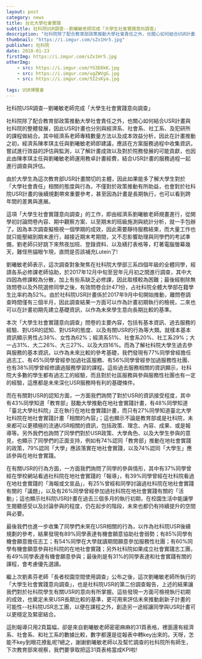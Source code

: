 ```yaml
---
layout: post
category: news
title: 台北大學社會實踐
subtitle: 社科院USR調查--劉曦敏老師完成「大學生社會實踐意向調查」
description: "社科院除了配合教育部政策推動大學社會責任之外，也關心如何結合USR計畫與社科院的整體發展..."
thumbnail: "https://i.imgur.com/sZx1Hr5.jpg"
publisher: 社科院
date: 2018-01-23
firstImg: https://i.imgur.com/sZx1Hr5.jpg
otherImg:
    - src: https://i.imgur.com/YG3E6kK.jpg
    - src: https://i.imgur.com/ugZWVgG.jpg
    - src: https://i.imgur.com/5I2sKya.jpg
   
tags: USR博覽會
---
```


社科院USR調查--劉曦敏老師完成「大學生社會實踐意向調查」

社科院除了配合教育部政策推動大學社會責任之外，也關心如何結合USR計畫與社科院的整體發展，因此USR計畫也分別與經濟系、社會系、社工系、及犯研所的課程做結合。其中經濟系老師專精數量方法以及成本效益分析，因此在計畫推動之初，經濟系陳孝琪主任與劉曦敏老師即建議，應該在方案服務過程中收集資訊，嘗試進行效益的評估與監測，以了解計畫成效以及對於院務發展的可能貢獻，也因此由陳孝琪主任與劉曦敏老師運用教卓計畫經費，結合USR計畫的服務過程一起進行調查與評估。

由於大學生為這次教育部USR計畫關切的主體，因此如果能多了解大學生對於「大學社會責任」相關的態度與行為，不僅對於政策推動有所助益，也會對於社科院USR計畫的後續規劃帶來重要參考，甚至因為計畫是長期執行，也可以看到跨年間的差異與進展。

這項「大學生社會實踐意向調查」的工作，即由經濟系劉曦敏老師規畫進行，從開學初討論問卷內容、期中觀察方案、以至期末的班級施測與統計分析，就一手包辦了。因為本次調查擬檢視一個學期的成效，因此需要靜待服務結束，而大量工作也就只能壓縮到期末進行，越接近期末考期間，又不忍影響助理與同學們的考試準備，劉老師只好跳下來熬夜加班、登錄資料、以及繕打表格等，盯著電腦螢幕幾天，難怪熊貓眼乍現，直問是否該補充Lutein了!

劉曦敏老師表示，這次調查對象聚焦在社科院大學部三系四個年級的全體同學，經請各系必修課老師協助，於2017年12月中旬至翌年元月初之間進行調查，其中大四因為修課較為分散，加上有些系缺乏必修課，因此取樣較為困難；最後經剔除無效問卷以及外院選修同學之後，有效問卷合計471份，占社科院全體大學部在籍學生比率約為52%。由於社科院USR計畫係於2017年9月中旬開始推動，離問卷調查時間僅有三個半月，因此調查結果一方面可以作為計畫初期執行的檢視，二來也可以在計畫初期先建立基礎資訊，以作為未來學生意向長期比較的基準。

本次「大學生社會實踐意向調查」問卷的主要內容，包括有基本資訊、過去服務的經驗、對USR的認知、對USR的態度、以及有關USR的行為等大類。就樣本基本資訊顯示男性占38%、女性為62%；經濟系51%、社會系20%、社工系29%；大一占31%、大二26%、大三27%、以及大四16%。而為了解社科院大學生過去參與服務的基本資訊，以作為未來比較的參考基礎，我們發現有77%同學曾經擔任過志工、有45%同學曾經參加過社區服務、有56%同學曾經參加過服務性社團、也有38%同學曾經修讀過服務學習的課程。這些過去服務相關的資訊顯示，社科院大多數的學生都有過志工的經驗，而且對於社區服務與參與服務性社團也有一定的經驗，這應都是未來深化USR服務時有利的基礎條件。

而在有關對USR的認知方面，一方面我們詢問了對於USR的資訊接受程度，其中有43%同學知道「教育部」鼓勵大學推動在地社會實踐計畫，有48%同學知道「臺北大學社科院」正在執行在地社會實踐計畫，而只有27%同學知道臺北大學社科院在地社會實踐計畫「相關的內容」；這也顯示不論是教育部或是社科院，未來都可以更積極的流通USR相關的資訊，包括政策、理念、內容、成果、或是報導等。另外我們也詢問了同學們對於USR政策、大學角色、以及大學生參與的意見，也顯示了同學們的正面支持，例如有74%認同「教育部」推動在地社會實踐的政策，79%認同「大學」應該落實在地社會實踐，以及74%認同「大學生」應該參與在地社會實踐。

在有關USR的行為方面，一方面我們詢問了同學的參與情形，其中有37%同學曾經在學校網站看過社科院在地社會實踐的「報導」，有39%同學曾經在社科院看過在地社會實踐的「海報或文宣品」，有25%曾經和同學討論過社科院在地社會實踐有關的「議題」，以及有26%同學曾經參加過社科院在地社會實踐有關的「活動」；這也顯示社科院USR計畫在過去三個多月的執行初期，在校園生活中能讓學生閱聽感受以及討論參與的程度，仍在起步的階段，未來也都仍有持續提升的空間與必要。

最後我們也進一步收集了同學們未來在USR相關的行為，以作為社科院USR後續規劃的參考，結果發現有89%同學表達有機會願意協助社會弱勢；有85%同學有機會願意擔任志工；有54%同學在大學就讀期間願意參加服務性社團；有60%同學有機會願意參與社科院的在地社會實踐；另外社科院如果成立社會實踐志工團，有49%同學表達有機會願意參與；最後則是有31%的同學表達和社會實踐有關的課程，會考慮優先選讀。

繼上次劉素芬老師「長者校園空間使用調查」公布之後，這次劉曦敏老師所執行的「大學生社會實踐意向調查」，也是社科院USR的第二份調查報告，上述的結果讓我們對於社科院學生有關USR的意向有所掌握。這些發現一方面可檢視執行初期的成效，也奠定未來USR長期比較的基準，更可用來評估未來推動創新子計畫的可能性--社科院USR志工團，以便在課程之外，創造另一途經讓同學與USR計畫可以更穩定及緊密結合。

這則報導只用2頁篇幅，卻是來自劉曦敏老師密密麻麻的31頁表格，裡面還有經濟系、社會系、和社工系的數據比較，數字都還是從報表中轉key出來的。天呀，怎能不key到眼花撩亂呢?總之，謝謝劉曦敏老師以及幫忙調查的社科院所有師生，下次教育部來視察，我們要爭取把這31頁表格當成KPI啦!
